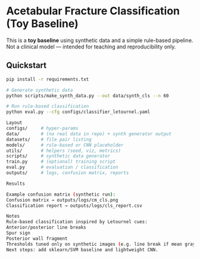 # Acetabular Fracture Classification (Toy Baseline)

This is a **toy baseline** using synthetic data and a simple rule-based pipeline.  
Not a clinical model — intended for teaching and reproducibility only.

## Quickstart

```bash
pip install -r requirements.txt

# Generate synthetic data
python scripts/make_synth_data.py --out data/synth_cls --n 60

# Run rule-based classification
python eval.py --cfg configs/classifier_letournel.yaml

Layout
configs/     # hyper-params
data/        # (no real data in repo) + synth generator output
datasets/    # file pair listing
models/      # rule-based or CNN placeholder
utils/       # helpers (seed, viz, metrics)
scripts/     # synthetic data generator
train.py     # (optional) training script
eval.py      # evaluation / classification
outputs/     # logs, confusion matrix, reports

Results

Example confusion matrix (synthetic run):
Confusion matrix → outputs/logs/cm_cls.png
Classification report → outputs/logs/cls_report.csv

Notes
Rule-based classification inspired by Letournel cues:
Anterior/posterior line breaks
Spur sign
Posterior wall fragment
Thresholds tuned only on synthetic images (e.g. line break if mean gray < 180).
Next steps: add sklearn/SVM baseline and lightweight CNN.